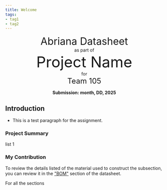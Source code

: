 ```yaml
---
title: Welcome
tags:
- tag1
- tag2
---
```

<center>
<font size= "6">Abriana Datasheet</font><br>
as part of<br>
<font size= "8"> Project Name</font><br>
for<br>
<font size= "5"> Team 105 </font><br>

**Submission: month, DD, 2025**
</center>

## Introduction

* This is a test paragraph for the assignment.

### Project Summary


list 1

### My Contribution



To review the details listed of the material used to construct the subsection, you can review it in the ["BOM"](https://embedded-systems-design.github.io/EGR304DataSheetTemplate/03-BOM/BOM/) section of the datasheet.

For all the sections
